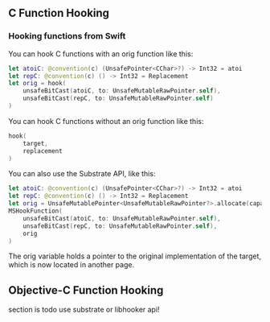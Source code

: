 ## C Function Hooking

### Hooking functions from Swift

You can hook C functions with an orig function like this: 

```swift
let atoiC: @convention(c) (UnsafePointer<CChar>?) -> Int32 = atoi
let repC: @convention(c) () -> Int32 = Replacement
let orig = hook(
    unsafeBitCast(atoiC, to: UnsafeMutableRawPointer.self),
    unsafeBitCast(repC, to: UnsafeMutableRawPointer.self)
)
```

You can hook C functions without an orig function like this: 

```swift
hook(
    target,
    replacement
)
```

You can also use the Substrate API, like this: 

```swift
let atoiC: @convention(c) (UnsafePointer<CChar>?) -> Int32 = atoi
let repC: @convention(c) () -> Int32 = Replacement
let orig = UnsafeMutablePointer<UnsafeMutableRawPointer?>.allocate(capacity: 10)
MSHookFunction(
    unsafeBitCast(atoiC, to: UnsafeMutableRawPointer.self),
    unsafeBitCast(repC, to: UnsafeMutableRawPointer.self),
    orig
)
```

The orig variable holds a pointer to the original implementation of the target, which is now located in another page.

## Objective-C Function Hooking

section is todo
use substrate or libhooker api!
